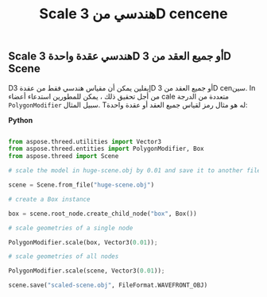 ﻿---
title: Scale هندسي من 3D cencene
type: docs
weight: 70
url: /ar/python-net/scale-geometries-of-a-3d-scene/
description: Dإيفلين يمكن أن مقياس هندسي فقط من عقدة 3D أو جميع العقد من 3D cenسين. In من أجل تحقيق ذلك ، يمكن للمطورين استدعاء أعضاء cale متعددة من فئة olyأوليغونوديفير سبيل المثال.
---
## **Scale هندسي عقدة واحدة 3D أو جميع العقد من 3D Scene**
Dإيفلين يمكن أن مقياس هندسي فقط من عقدة 3D أو جميع العقد من 3D cenسين. In من أجل تحقيق ذلك ، يمكن للمطورين استدعاء أعضاء cale متعددة من الدرجة `PolygonModifier` سبيل المثال. Tله هو مثال رمز لقياس جميع العقد أو عقدة واحدة:



**Python**

```py

from aspose.threed.utilities import Vector3
from aspose.threed.entities import PolygonModifier, Box
from aspose.threed import Scene

# scale the model in huge-scene.obj by 0.01 and save it to another file:

scene = Scene.from_file("huge-scene.obj")

# create a Box instance

box = scene.root_node.create_child_node("box", Box())

# scale geometries of a single node

PolygonModifier.scale(box, Vector3(0.01));

# scale geometries of all nodes

PolygonModifier.scale(scene, Vector3(0.01));

scene.save("scaled-scene.obj", FileFormat.WAVEFRONT_OBJ)

```
